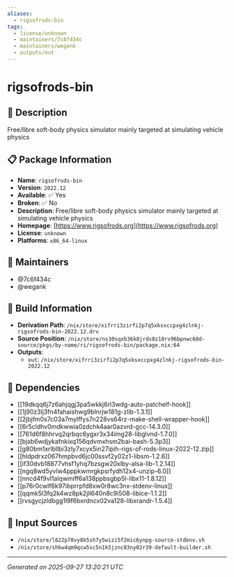 ```yaml
---
aliases:
  - rigsofrods-bin
tags:
  - license/unknown
  - maintainers/7c6f434c
  - maintainers/wegank
  - outputs/out
---
```


# rigsofrods-bin

## 📝 Description

Free/libre soft-body physics simulator mainly targeted at simulating vehicle physics

## 📋 Package Information

- **Name**: `rigsofrods-bin`
- **Version**: `2022.12`
- **Available**: ✅ Yes
- **Broken**: ✅ No
- **Description**: Free/libre soft-body physics simulator mainly targeted at simulating vehicle physics
- **Homepage**: [https://www.rigsofrods.org](https://www.rigsofrods.org)
- **License**: `unknown`
- **Platforms**: `x86_64-linux`
## 👥 Maintainers

- @7c6f434c
- @wegank


## 🔧 Build Information

- **Derivation Path**: `/nix/store/xifrri3zirfi2p7q5xksxccpxg4zlnkj-rigsofrods-bin-2022.12.drv`
- **Source Position**: `/nix/store/ns30sqxb36k8jrds8z18rv96bpnwc60d-source/pkgs/by-name/ri/rigsofrods-bin/package.nix:64`
- **Outputs**:
  - `out`:  `/nix/store/xifrri3zirfi2p7q5xksxccpxg4zlnkj-rigsofrods-bin-2022.12`

## 🔗 Dependencies

- [[19dkqq6j7z6ahjqgj3pa5wkkj6rl3wdg-auto-patchelf-hook]]
- [[1j90z3lj3fn4fahaishwg9blnrjw181g-zlib-1.3.1]]
- [[2jbjfm0s7c03a7mylffys7n228vs64rz-make-shell-wrapper-hook]]
- [[6r5cldhv0mdkwwia0zdchk4aar0azvrd-gcc-14.3.0]]
- [[761d6f8hhrvq2qrbqc6ygxr3x34img28-libglvnd-1.7.0]]
- [[bjsb6wdjykafnkixq156qdvmxhsm2bai-bash-5.3p3]]
- [[g80bm1xrlbllbi3zly7xcyx5in27ipih-rigs-of-rods-linux-2022-12.zip]]
- [[hldpdrxz067hmpbvd6jc00ssvf2y02z1-libsm-1.2.6]]
- [[if30dvb18877vhsf1yhq7bzsgw20xlby-alsa-lib-1.2.14]]
- [[ngq8wd5yvlw4pppkwmrgkpsrfydh12x4-unzip-6.0]]
- [[nncd4f9vl1alqwmiff6a138ppbsgbp5l-libx11-1.8.12]]
- [[p76r0cwlf6k97ibprrpfd8xw0r8wc3nx-stdenv-linux]]
- [[qqmk5l3fq2k4wz8pk2jll640n8c9i508-libice-1.1.2]]
- [[rvsgycjzldbgg1l9f6bxrdncx02va128-libxrandr-1.5.4]]

## 📁 Input Sources

- `/nix/store/l622p70vy8k5sh7y5wizi5f2mic6ynpg-source-stdenv.sh`
- `/nix/store/shkw4qm9qcw5sc5n1k5jznc83ny02r39-default-builder.sh`

---
*Generated on 2025-09-27 13:20:21 UTC*
